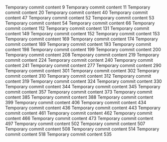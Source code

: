Temporary commit content 9
Temporary commit content 11
Temporary commit content 20
Temporary commit content 40
Temporary commit content 47
Temporary commit content 52
Temporary commit content 53
Temporary commit content 54
Temporary commit content 66
Temporary commit content 112
Temporary commit content 131
Temporary commit content 149
Temporary commit content 152
Temporary commit content 153
Temporary commit content 169
Temporary commit content 174
Temporary commit content 189
Temporary commit content 193
Temporary commit content 198
Temporary commit content 199
Temporary commit content 200
Temporary commit content 208
Temporary commit content 219
Temporary commit content 224
Temporary commit content 240
Temporary commit content 241
Temporary commit content 277
Temporary commit content 290
Temporary commit content 301
Temporary commit content 302
Temporary commit content 310
Temporary commit content 312
Temporary commit content 319
Temporary commit content 324
Temporary commit content 330
Temporary commit content 344
Temporary commit content 345
Temporary commit content 357
Temporary commit content 373
Temporary commit content 385
Temporary commit content 388
Temporary commit content 399
Temporary commit content 406
Temporary commit content 434
Temporary commit content 436
Temporary commit content 443
Temporary commit content 461
Temporary commit content 462
Temporary commit content 466
Temporary commit content 473
Temporary commit content 497
Temporary commit content 502
Temporary commit content 507
Temporary commit content 508
Temporary commit content 514
Temporary commit content 518
Temporary commit content 535

